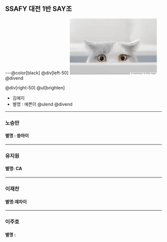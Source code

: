 
## SSAFY 대전 1반 SAY조
---@color[black]
@div[left-50] 
![cat](./img/cat.jpg)
@divend

@div[right-50] 
@ul[brighten]
* 김예지
* 별명 : 예쁜이
@ulend @divend
---
### 노승만

#### 별명 : 씅마이

---

### 유지원

#### 별명: CA

---

### 이재찬

#### 별명:재차이

---

### 이주호

#### 별명 : 


